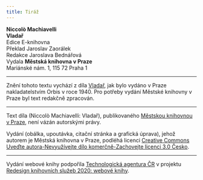```yaml
---
title: Tiráž
---
```


**Niccolò Machiavelli**  
**Vladař**  
Edice E-knihovna  
Překlad Jaroslav Zaorálek  
Redakce Jaroslava Bednářová  
Vydala **Městská knihovna v Praze**  
Mariánské nám. 1, 115 72 Praha 1  
[^1]: _Francesco Vettori_ (1474-1539), důvěrný přítel Machiavelliův (byli spolu r. 1507 s poselstvím u císaře Maxmiliána); vyslanec republiky florentské u papeže Lva X. __Pozn. překl___._  
[^2]: _Filippo da Gasavecchia_, přítel Machiavelliův i Vettoriův. _Pozn. překl._  
[^3]: _Pavel_ (Pagolo) _Vettori__,_ bratr Francesca Vettoriho. _Pozn. překl._  
[^4]: _Plautův Geta_, postava z Plautovy komedie. _Pozn. překl._  
[^5]: Frosino z Panzana, Antonio Guicciardini, Batisto Guicciardini, Filippo Ginori, Tommaso del Bene – Maciavelliovi sousedé a známí. _Pozn. překl._  
[^6]: _Frosino z Panzana__,_ _Antonio Guicciardini__,_ _Batista Guicciardini__,_ _Filippo Ginori__,_ _Tommaso del Bene__,_ Machiavelliovi sousedé a známí. _Pozn. překl._  
[^7]: (Kdysi) výrobce a podomní obchodník s vápnem. _Pozn. red._  
[^8]: Pozdější název _Il Principe – Vladař_. _Pozn. překl._  
[^9]: _Giuliano de’ Medici_ (1479–1516) zatím zemřel, takže Machiavelli věnoval pak _Vladaře_ Lorenzovi de’ Medici. _Pozn. překl._  
[^10]: _Ardinghelli Piero_, florentský prelát, byl tenkrát sekretářem papeže Lva X. Měl pověst intrikána a Machiavelli se obával, aby se Ardinghelli nevydával za autora _Vladaře_. _Pozn. překl._  
[^11]: Brokát se zlatými vlákny nebo oděv z něho zhotovený. _Pozn. red._  
[^12]: Nejvyšší státní nebo soudní úředník ve starověkém Římě. _Pozn. red._  
[^13]: _Giorgio Scali__,_ bohatý Florenťan, člen vlády, ale tak zpupný, že proti sobě popudil své spoluobčany, „ačkoli ho nedávno předtím zbožňovali“, a byl 1382 sťat. _Pozn. překl._  
[^14]: _Konstantinopolský císař:_ Jan Cantacuzen. _Pozn. překl._  
[^15]: Narážka na aragonského krále Ferdinanda V. Katolického (1452–1516), o němž i Guicciardini, který býval vyslancem u jeho dvora, napsal: „Má pověst vladaře, který často neplní daný slib. Myslím, že se dovede přetvařovat lépe než kdokoli jiný.“ _Pozn. překl._  
[^16]: _Bernabo_ z Milána: z rodu Visconti, známý svými podivínskými skutky, když byl členem milánské vlády. _Pozn. překl._  
[^17]: _Nevídané věci_ způsobené bohem: Machiavelli zde jistě nemíní žádné zázraky současné, nýbrž používá k podepření své výzvy obrazu biblického. _Pozn. překl._  
V MKP 2. elektronické vydání z 4. 10. 2022.

***

Znění tohoto textu vychází z díla [Vladař](https://aleph.nkp.cz/F/?func=direct&doc_number=000807293&local_base=NKC), jak bylo vydáno v Praze nakladatelstvím Orbis v roce 1940. Pro potřeby vydání Městské knihovny v Praze byl text redakčně zpracován.

***


Text díla (Niccolò Machiavelli: Vladař), publikovaného [Městskou knihovnou v Praze](https://www.mlp.cz/cz/), není vázán autorskými právy.


Vydání (obálka, upoutávka, citační stránka a grafická úprava), jehož autorem je Městská knihovna v Praze, podléhá licenci [Creative Commons Uveďte autora-Nevyužívejte dílo komerčně-Zachovejte licenci 3.0 Česko](https://creativecommons.org/licenses/by-nc-sa/3.0/cz/).

***

Vydání webové knihy podpořila [Technologická agentura ČR](https://www.tacr.cz/) v projektu [Redesign knihovních služeb 2020: webové knihy](https://starfos.tacr.cz/cs/project/TL04000391).
